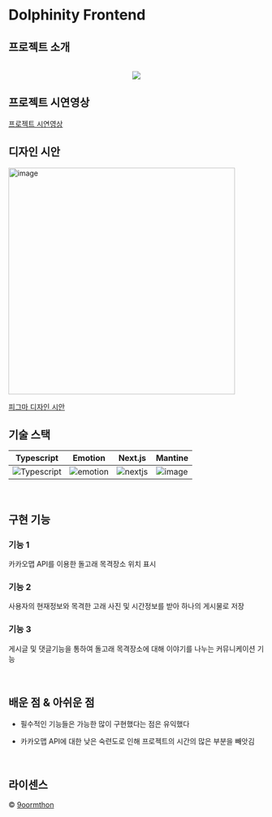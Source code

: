 # Dolphinity Frontend

## 프로젝트 소개

<p align="center">
  <br>
  <img src="https://user-images.githubusercontent.com/38908080/186810838-5c5b4276-19df-454c-b525-2062ef58a03a.png">
  <br>
</p>

## 프로젝트 시연영상

[프로젝트 시연영상](https://www.youtube.com/watch?v=aFNKPivpl0A)

## 디자인 시안

<img width="446" alt="image" src="https://user-images.githubusercontent.com/38908080/186813907-fec7d92e-add2-4cb5-ae02-5133bf05ebd7.png">

[피그마 디자인 시안](https://www.figma.com/file/GbJeyToIyZU60yVxPgufhE/%EB%8F%8C%ED%94%BC%EB%8B%88%ED%8B%B0?node-id=0%3A1)

## 기술 스택

|                                                      Typescript                                                      |                                                      Emotion                                                      |                                                     Next.js                                                      |                                                     Mantine                                                     |
| :------------------------------------------------------------------------------------------------------------------: | :---------------------------------------------------------------------------------------------------------------: | :--------------------------------------------------------------------------------------------------------------: | :-------------------------------------------------------------------------------------------------------------: |
| ![Typescript](https://user-images.githubusercontent.com/38908080/186812327-e4e70b85-5854-450e-b7bc-cd17106a776a.png) | ![emotion](https://user-images.githubusercontent.com/38908080/186812166-36ed1838-427a-4519-b356-f8c9bf90173e.png) | ![nextjs](https://user-images.githubusercontent.com/38908080/186812036-c38904e3-b94a-4df1-af63-96d2a28f256c.png) | ![image](https://user-images.githubusercontent.com/38908080/186812510-19650642-0fb8-4111-b07c-2f48614e7057.png) |

<br>

## 구현 기능

### 기능 1

카카오맵 API를 이용한 돌고래 목격장소 위치 표시

### 기능 2

사용자의 현재정보와 목격한 고래 사진 및 시간정보를 받아 하나의 게시물로 저장

### 기능 3

게시글 및 댓글기능을 통하여 돌고래 목격장소에 대해 이야기를 나누는 커뮤니케이션 기능

<br>

## 배운 점 & 아쉬운 점

- 필수적인 기능들은 가능한 많이 구현했다는 점은 유익했다

- 카카오맵 API에 대한 낮은 숙련도로 인해 프로젝트의 시간의 많은 부분을 빼앗김

<p align="justify">

</p>

<br>

## 라이센스

&copy; [9oormthon ](https://github.com/9oormthon-dolphinity)
